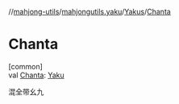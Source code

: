 //[mahjong-utils](../../../index.md)/[mahjongutils.yaku](../index.md)/[Yakus](index.md)/[Chanta](-chanta.md)

# Chanta

[common]\
val [Chanta](-chanta.md): [Yaku](../-yaku/index.md)

混全带幺九
